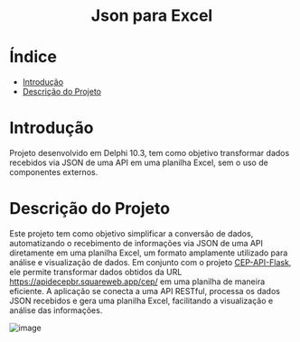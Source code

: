 <h1 align="center"> Json para Excel </h1>

# Índice 

- [Introdução](#Introdução)
- [Descrição do Projeto](#Descrição-do-Projeto)

# Introdução
Projeto desenvolvido em Delphi 10.3, tem como objetivo transformar dados recebidos via JSON de uma API em uma planilha Excel, sem o uso de componentes externos.

# Descrição do Projeto
Este projeto tem como objetivo simplificar a conversão de dados, automatizando o recebimento de informações via JSON de uma API diretamente em uma planilha Excel, um formato amplamente utilizado para análise e visualização de dados. Em conjunto com o projeto [CEP-API-Flask](https://github.com/RichardFontoura/CEP-API-Flask), ele permite transformar dados obtidos da URL https://apidecepbr.squareweb.app/cep/ em uma planilha de maneira eficiente. A aplicação se conecta a uma API RESTful, processa os dados JSON recebidos e gera uma planilha Excel, facilitando a visualização e análise das informações.

 ![image](https://github.com/user-attachments/assets/2cad9e59-5b26-42a3-92c3-1c472713e090)
